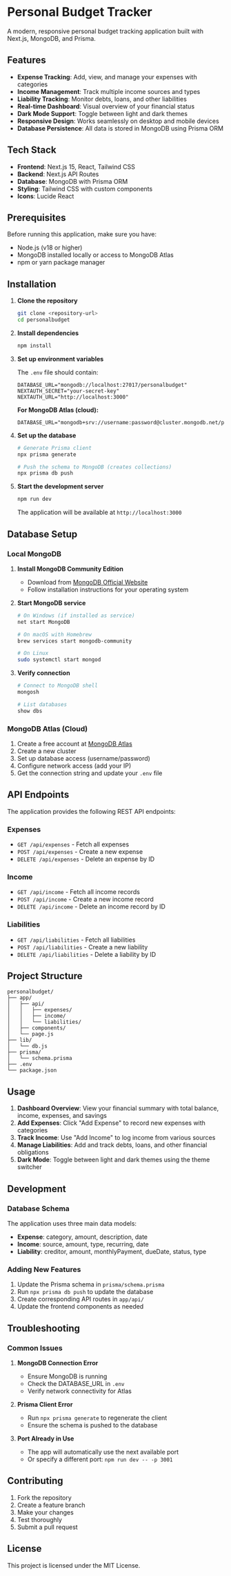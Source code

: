 # Personal Budget Tracker

A modern, responsive personal budget tracking application built with Next.js, MongoDB, and Prisma.

## Features

- **Expense Tracking**: Add, view, and manage your expenses with categories
- **Income Management**: Track multiple income sources and types
- **Liability Tracking**: Monitor debts, loans, and other liabilities
- **Real-time Dashboard**: Visual overview of your financial status
- **Dark Mode Support**: Toggle between light and dark themes
- **Responsive Design**: Works seamlessly on desktop and mobile devices
- **Database Persistence**: All data is stored in MongoDB using Prisma ORM

## Tech Stack

- **Frontend**: Next.js 15, React, Tailwind CSS
- **Backend**: Next.js API Routes
- **Database**: MongoDB with Prisma ORM
- **Styling**: Tailwind CSS with custom components
- **Icons**: Lucide React

## Prerequisites

Before running this application, make sure you have:

- Node.js (v18 or higher)
- MongoDB installed locally or access to MongoDB Atlas
- npm or yarn package manager

## Installation

1. **Clone the repository**
   ```bash
   git clone <repository-url>
   cd personalbudget
   ```

2. **Install dependencies**
   ```bash
   npm install
   ```

3. **Set up environment variables**
   
   The `.env` file should contain:
   ```env
   DATABASE_URL="mongodb://localhost:27017/personalbudget"
   NEXTAUTH_SECRET="your-secret-key"
   NEXTAUTH_URL="http://localhost:3000"
   ```

   **For MongoDB Atlas (cloud):**
   ```env
   DATABASE_URL="mongodb+srv://username:password@cluster.mongodb.net/personalbudget"
   ```

4. **Set up the database**
   ```bash
   # Generate Prisma client
   npx prisma generate
   
   # Push the schema to MongoDB (creates collections)
   npx prisma db push
   ```

5. **Start the development server**
   ```bash
   npm run dev
   ```

   The application will be available at `http://localhost:3000`

## Database Setup

### Local MongoDB

1. **Install MongoDB Community Edition**
   - Download from [MongoDB Official Website](https://www.mongodb.com/try/download/community)
   - Follow installation instructions for your operating system

2. **Start MongoDB service**
   ```bash
   # On Windows (if installed as service)
   net start MongoDB
   
   # On macOS with Homebrew
   brew services start mongodb-community
   
   # On Linux
   sudo systemctl start mongod
   ```

3. **Verify connection**
   ```bash
   # Connect to MongoDB shell
   mongosh
   
   # List databases
   show dbs
   ```

### MongoDB Atlas (Cloud)

1. Create a free account at [MongoDB Atlas](https://www.mongodb.com/atlas)
2. Create a new cluster
3. Set up database access (username/password)
4. Configure network access (add your IP)
5. Get the connection string and update your `.env` file

## API Endpoints

The application provides the following REST API endpoints:

### Expenses
- `GET /api/expenses` - Fetch all expenses
- `POST /api/expenses` - Create a new expense
- `DELETE /api/expenses` - Delete an expense by ID

### Income
- `GET /api/income` - Fetch all income records
- `POST /api/income` - Create a new income record
- `DELETE /api/income` - Delete an income record by ID

### Liabilities
- `GET /api/liabilities` - Fetch all liabilities
- `POST /api/liabilities` - Create a new liability
- `DELETE /api/liabilities` - Delete a liability by ID

## Project Structure

```
personalbudget/
├── app/
│   ├── api/
│   │   ├── expenses/
│   │   ├── income/
│   │   └── liabilities/
│   ├── components/
│   └── page.js
├── lib/
│   └── db.js
├── prisma/
│   └── schema.prisma
├── .env
└── package.json
```

## Usage

1. **Dashboard Overview**: View your financial summary with total balance, income, expenses, and savings
2. **Add Expenses**: Click "Add Expense" to record new expenses with categories
3. **Track Income**: Use "Add Income" to log income from various sources
4. **Manage Liabilities**: Add and track debts, loans, and other financial obligations
5. **Dark Mode**: Toggle between light and dark themes using the theme switcher

## Development

### Database Schema

The application uses three main data models:

- **Expense**: category, amount, description, date
- **Income**: source, amount, type, recurring, date
- **Liability**: creditor, amount, monthlyPayment, dueDate, status, type

### Adding New Features

1. Update the Prisma schema in `prisma/schema.prisma`
2. Run `npx prisma db push` to update the database
3. Create corresponding API routes in `app/api/`
4. Update the frontend components as needed

## Troubleshooting

### Common Issues

1. **MongoDB Connection Error**
   - Ensure MongoDB is running
   - Check the DATABASE_URL in `.env`
   - Verify network connectivity for Atlas

2. **Prisma Client Error**
   - Run `npx prisma generate` to regenerate the client
   - Ensure the schema is pushed to the database

3. **Port Already in Use**
   - The app will automatically use the next available port
   - Or specify a different port: `npm run dev -- -p 3001`

## Contributing

1. Fork the repository
2. Create a feature branch
3. Make your changes
4. Test thoroughly
5. Submit a pull request

## License

This project is licensed under the MIT License.
